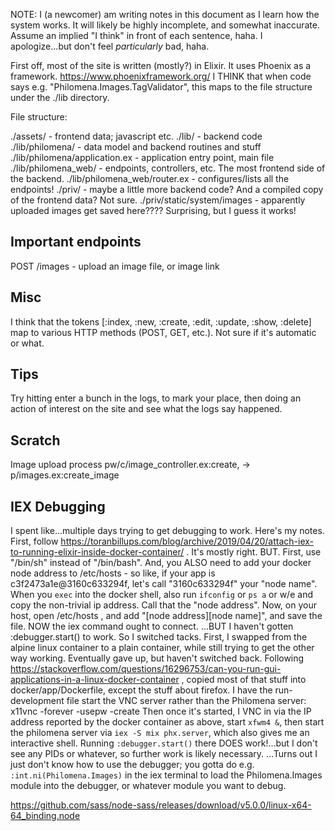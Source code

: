 NOTE: I (a newcomer) am writing notes in this document as I learn how the system works.  It will likely be highly incomplete, and somewhat inaccurate.  Assume an implied "I think" in front of each sentence, haha.  I apologize...but don't feel _particularly_ bad, haha.

First off, most of the site is written (mostly?) in Elixir.
It uses Phoenix as a framework.  https://www.phoenixframework.org/
I THINK that when code says e.g. "Philomena.Images.TagValidator", this maps to the file structure under the ./lib directory.


File structure:

./assets/ - frontend data; javascript etc.
./lib/ - backend code
./lib/philomena/ - data model and backend routines and stuff
./lib/philomena/application.ex - application entry point, main file
./lib/philomena_web/ - endpoints, controllers, etc.  The most frontend side of the backend.
./lib/philomena_web/router.ex - configures/lists all the endpoints!
./priv/ - maybe a little more backend code?  And a compiled copy of the frontend data?  Not sure.
./priv/static/system/images - apparently uploaded images get saved here????  Surprising, but I guess it works!



Important endpoints
----
POST /images - upload an image file, or image link



Misc
----
I think that the tokens [:index, :new, :create, :edit, :update, :show, :delete] map to various HTTP methods (POST, GET, etc.).  Not sure if it's automatic or what.


Tips
----
Try hitting enter a bunch in the logs, to mark your place, then doing an action of interest on the site and see what the logs say happened.



Scratch
----
Image upload process
  pw/c/image_controller.ex:create, -> p/images.ex:create_image
  
IEX Debugging
----
I spent like...multiple days trying to get debugging to work.  Here's my notes.
First, follow https://toranbillups.com/blog/archive/2019/04/20/attach-iex-to-running-elixir-inside-docker-container/ .
It's mostly right.  BUT.  First, use "/bin/sh" instead of "/bin/bash".  And, you ALSO need to add your docker node address to /etc/hosts - so like, if your app is c3f2473a1e@3160c633294f, let's call "3160c633294f" your "node name".  When you `exec` into the docker shell, also run `ifconfig` or `ps a` or w/e and copy the non-trivial ip address.  Call that the "node address".  Now, on your host, open /etc/hosts , and add "[node address]<TAB>[node name]", and save the file.  NOW the iex command ought to connect.
...BUT I haven't gotten :debugger.start() to work.  So I switched tacks.
First, I swapped from the alpine linux container to a plain container, while still trying to get the other way working.  Eventually gave up, but haven't switched back.
Following https://stackoverflow.com/questions/16296753/can-you-run-gui-applications-in-a-linux-docker-container , copied most of that stuff into docker/app/Dockerfile, except the stuff about firefox.  I have the run-development file start the VNC server rather than the Philomena server: x11vnc -forever -usepw -create
Then once it's started, I VNC in via the IP address reported by the docker container as above, start `xfwm4 &`, then start the philomena server via `iex -S mix phx.server`, which also gives me an interactive shell.  Running `:debugger.start()` there DOES work!...but I don't see any PIDs or whatever, so further work is likely necessary.  ...Turns out I just don't know how to use the debugger; you gotta do e.g. `:int.ni(Philomena.Images)` in the iex terminal to load the Philomena.Images module into the debugger, or whatever module you want to debug.

https://github.com/sass/node-sass/releases/download/v5.0.0/linux-x64-64_binding.node